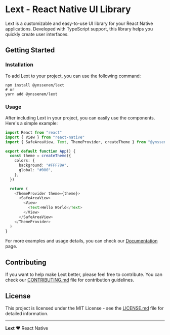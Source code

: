 # Lext - React Native UI Library

Lext is a customizable and easy-to-use UI library for your React Native applications. Developed with TypeScript support, this library helps you quickly create user interfaces.

## Getting Started

### Installation

To add Lext to your project, you can use the following command:

```
npm install @ynssenem/lext
# or
yarn add @ynssenem/lext
```

### Usage

After including Lext in your project, you can easily use the components. Here's a simple example:

```ts
import React from "react"
import { View } from "react-native"
import { SafeAreaView, Text, ThemeProvider, createTheme } from "@ynssenem/lext"

export default function App() {
  const theme = createTheme({
    colors: {
      background: "#FFF78A",
      global: "#000",
    },
  })

  return (
    <ThemeProvider theme={theme}>
      <SafeAreaView>
        <View>
          <Text>Hello World</Text>
        </View>
      </SafeAreaView>
    </ThemeProvider>
  )
}
```

For more examples and usage details, you can check our [Documentation](docs/) page.

## Contributing

If you want to help make Lext better, please feel free to contribute. You can check our [CONTRIBUTING.md](CONTRIBUTING.md) file for contribution guidelines.

## License

This project is licensed under the MIT License - see the [LICENSE.md](LICENSE.md) file for detailed information.

---

**Lext** ❤️ React Native
